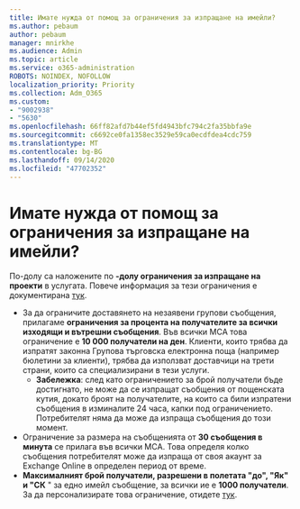 ```yaml
---
title: Имате нужда от помощ за ограничения за изпращане на имейли?
ms.author: pebaum
author: pebaum
manager: mnirkhe
ms.audience: Admin
ms.topic: article
ms.service: o365-administration
ROBOTS: NOINDEX, NOFOLLOW
localization_priority: Priority
ms.collection: Adm_O365
ms.custom:
- "9002938"
- "5630"
ms.openlocfilehash: 66ff82afd7b44ef5fd4943bfc794c2fa35bbfa9e
ms.sourcegitcommit: c6692ce0fa1358ec3529e59ca0ecdfdea4cdc759
ms.translationtype: MT
ms.contentlocale: bg-BG
ms.lasthandoff: 09/14/2020
ms.locfileid: "47702352"
---
```

# <a name="need-help-with-email-sending-limits"></a>Имате нужда от помощ за ограничения за изпращане на имейли?

По-долу са наложените по **-долу ограничения за изпращане на проекти** в услугата. Повече информация за тези ограничения е документирана [тук](https://docs.microsoft.com/office365/servicedescriptions/exchange-online-service-description/exchange-online-limits#receiving-and-sending-limits).

- За да ограничите доставянето на незаявени групови съобщения, прилагаме **ограничения за процента на получателите за всички изходящи и вътрешни съобщения**. Във всички МСА това ограничение е **10 000 получатели на ден**.  Клиенти, които трябва да изпратят законна Групова търговска електронна поща (например бюлетини за клиенти), трябва да използват доставчици на трети страни, които са специализирани в тези услуги.
    - **Забележка**: след като ограничението за брой получатели бъде достигнато, не може да се изпращат съобщения от пощенската кутия, докато броят на получателите, на които са били изпратени съобщения в изминалите 24 часа, капки под ограничението. Потребителят няма да може да изпраща съобщения до този момент.
- Ограничение за размера на съобщенията от **30 съобщения в минута** се прилага във всички МСА. Това определя колко съобщения потребителят може да изпраща от своя акаунт за Exchange Online в определен период от време.
- **Максималният брой получатели, разрешени в полетата "до", "Як" и "СК** " за едно имейл съобщение, за всички ие е **1000 получатели**. За да персонализирате това ограничение, отидете [тук](https://techcommunity.microsoft.com/t5/exchange-team-blog/customizable-recipient-limits-in-office-365/ba-p/1183228).

